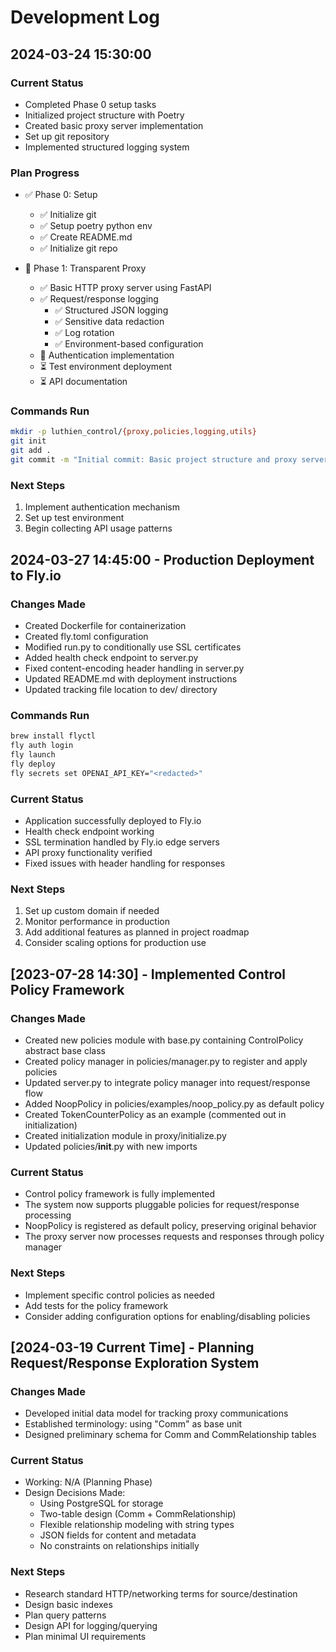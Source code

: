 # Development Log

## 2024-03-24 15:30:00

### Current Status
- Completed Phase 0 setup tasks
- Initialized project structure with Poetry
- Created basic proxy server implementation
- Set up git repository
- Implemented structured logging system

### Plan Progress
- ✅ Phase 0: Setup
  - ✅ Initialize git
  - ✅ Setup poetry python env
  - ✅ Create README.md
  - ✅ Initialize git repo

- 🚧 Phase 1: Transparent Proxy
  - ✅ Basic HTTP proxy server using FastAPI
  - ✅ Request/response logging
    - ✅ Structured JSON logging
    - ✅ Sensitive data redaction
    - ✅ Log rotation
    - ✅ Environment-based configuration
  - 🚧 Authentication implementation
  - ⏳ Test environment deployment
  - ⏳ API documentation

### Commands Run
```bash
mkdir -p luthien_control/{proxy,policies,logging,utils}
git init
git add .
git commit -m "Initial commit: Basic project structure and proxy server implementation"
```

### Next Steps
1. Implement authentication mechanism
2. Set up test environment
3. Begin collecting API usage patterns

## 2024-03-27 14:45:00 - Production Deployment to Fly.io

### Changes Made
- Created Dockerfile for containerization
- Created fly.toml configuration
- Modified run.py to conditionally use SSL certificates
- Added health check endpoint to server.py
- Fixed content-encoding header handling in server.py
- Updated README.md with deployment instructions
- Updated tracking file location to dev/ directory

### Commands Run
```bash
brew install flyctl
fly auth login
fly launch
fly deploy
fly secrets set OPENAI_API_KEY="<redacted>"
```

### Current Status
- Application successfully deployed to Fly.io
- Health check endpoint working
- SSL termination handled by Fly.io edge servers
- API proxy functionality verified
- Fixed issues with header handling for responses

### Next Steps
1. Set up custom domain if needed
2. Monitor performance in production
3. Add additional features as planned in project roadmap
4. Consider scaling options for production use

## [2023-07-28 14:30] - Implemented Control Policy Framework

### Changes Made
- Created new policies module with base.py containing ControlPolicy abstract base class
- Created policy manager in policies/manager.py to register and apply policies
- Updated server.py to integrate policy manager into request/response flow
- Added NoopPolicy in policies/examples/noop_policy.py as default policy
- Created TokenCounterPolicy as an example (commented out in initialization)
- Created initialization module in proxy/initialize.py
- Updated policies/__init__.py with new imports

### Current Status
- Control policy framework is fully implemented
- The system now supports pluggable policies for request/response processing
- NoopPolicy is registered as default policy, preserving original behavior
- The proxy server now processes requests and responses through policy manager

### Next Steps
- Implement specific control policies as needed
- Add tests for the policy framework
- Consider adding configuration options for enabling/disabling policies

## [2024-03-19 Current Time] - Planning Request/Response Exploration System

### Changes Made
- Developed initial data model for tracking proxy communications
- Established terminology: using "Comm" as base unit
- Designed preliminary schema for Comm and CommRelationship tables

### Current Status
- Working: N/A (Planning Phase)
- Design Decisions Made:
  - Using PostgreSQL for storage
  - Two-table design (Comm + CommRelationship)
  - Flexible relationship modeling with string types
  - JSON fields for content and metadata
  - No constraints on relationships initially

### Next Steps
- Research standard HTTP/networking terms for source/destination
- Design basic indexes
- Plan query patterns
- Design API for logging/querying
- Plan minimal UI requirements 